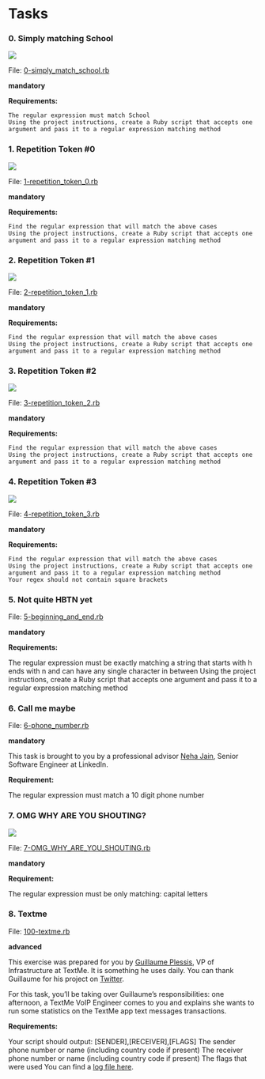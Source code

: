 # Tasks

### 0. Simply matching School
<img src="https://s3.amazonaws.com/alx-intranet.hbtn.io/uploads/medias/2020/9/ec65557f0da1fbfbff6659413885e4d4822f5b1d.png?X-Amz-Algorithm=AWS4-HMAC-SHA256&X-Amz-Credential=AKIARDDGGGOUSBVO6H7D%2F20220824%2Fus-east-1%2Fs3%2Faws4_request&X-Amz-Date=20220824T033615Z&X-Amz-Expires=86400&X-Amz-SignedHeaders=host&X-Amz-Signature=a49ac0d52f97f969f223e206196d8601fcafe9d4a886203ae1376f9b564c1c4e"/>

File: [0-simply_match_school.rb](https://github.com/Izimartin/alx-system_engineering-devops/blob/master/0x06-regular_expressions/0-simply_match_school.rb)

**mandatory**

**Requirements:**

    The regular expression must match School
	Using the project instructions, create a Ruby script that accepts one argument and pass it to a regular expression matching method

### 1. Repetition Token #0
<img src="https://s3.amazonaws.com/alx-intranet.hbtn.io/uploads/medias/2020/9/e7db3c377d46453588fc84f3a975661d142fee91.png?X-Amz-Algorithm=AWS4-HMAC-SHA256&X-Amz-Credential=AKIARDDGGGOUSBVO6H7D%2F20220824%2Fus-east-1%2Fs3%2Faws4_request&X-Amz-Date=20220824T033615Z&X-Amz-Expires=86400&X-Amz-SignedHeaders=host&X-Amz-Signature=ad775034e3fd7195eb3a68a44c7f5953491df69188c2746b4ad98b4051e68b64"/>

File: [1-repetition_token_0.rb](https://github.com/Izimartin/alx-system_engineering-devops/blob/master/0x06-regular_expressions/1-repetition_token_0.rb)

**mandatory**

**Requirements:**

	Find the regular expression that will match the above cases
	Using the project instructions, create a Ruby script that accepts one argument and pass it to a regular expression matching method

### 2. Repetition Token #1
<img src="https://s3.amazonaws.com/alx-intranet.hbtn.io/uploads/medias/2020/9/c59ff11db195d5cf17d1790a5141ae2f234786d2.png?X-Amz-Algorithm=AWS4-HMAC-SHA256&X-Amz-Credential=AKIARDDGGGOUSBVO6H7D%2F20220824%2Fus-east-1%2Fs3%2Faws4_request&X-Amz-Date=20220824T033615Z&X-Amz-Expires=86400&X-Amz-SignedHeaders=host&X-Amz-Signature=dab0c843cc29103470a2ab996ed7a012aa62ad7a3a254a2888ac701a2ab07daa"/>

File: [2-repetition_token_1.rb](https://github.com/Izimartin/alx-system_engineering-devops/blob/master/0x06-regular_expressions/2-repetition_token_1.rb)

**mandatory**

**Requirements:**

	Find the regular expression that will match the above cases
	Using the project instructions, create a Ruby script that accepts one argument and pass it to a regular expression matching method

### 3. Repetition Token #2
<img src="https://s3.amazonaws.com/alx-intranet.hbtn.io/uploads/medias/2020/9/3b6bf4aeca6a0c2de584e7f5d68d11eef57ce205.png?X-Amz-Algorithm=AWS4-HMAC-SHA256&X-Amz-Credential=AKIARDDGGGOUSBVO6H7D%2F20220824%2Fus-east-1%2Fs3%2Faws4_request&X-Amz-Date=20220824T033615Z&X-Amz-Expires=86400&X-Amz-SignedHeaders=host&X-Amz-Signature=1746912a474cb9c6630ef9dea4d05edb05b25503b28480f901158264e79ac615"/>

File: [3-repetition_token_2.rb](https://github.com/Izimartin/alx-system_engineering-devops/blob/master/0x06-regular_expressions/3-repetition_token_2.rb)

**mandatory**

**Requirements:**

	Find the regular expression that will match the above cases
	Using the project instructions, create a Ruby script that accepts one argument and pass it to a regular expression matching method

### 4. Repetition Token #3
<img src="https://s3.amazonaws.com/alx-intranet.hbtn.io/uploads/medias/2020/9/f8dbcb9cf5ae569a8645027dc46e81cb372ce28e.png?X-Amz-Algorithm=AWS4-HMAC-SHA256&X-Amz-Credential=AKIARDDGGGOUSBVO6H7D%2F20220824%2Fus-east-1%2Fs3%2Faws4_request&X-Amz-Date=20220824T033615Z&X-Amz-Expires=86400&X-Amz-SignedHeaders=host&X-Amz-Signature=d68af497cea64b2dcf76feb9aa29c1836b0ce28e9f38ddddbb9eaf18370a5436"/>

File: [4-repetition_token_3.rb](https://github.com/Izimartin/alx-system_engineering-devops/blob/master/0x06-regular_expressions/4-repetition_token_3.rb)

**mandatory**

**Requirements:**

    Find the regular expression that will match the above cases
    Using the project instructions, create a Ruby script that accepts one argument and pass it to a regular expression matching method
    Your regex should not contain square brackets

### 5. Not quite HBTN yet
File: [5-beginning_and_end.rb](https://github.com/Izimartin/alx-system_engineering-devops/blob/master/0x06-regular_expressions/5-beginning_and_end.rb)

**mandatory**

**Requirements:**

The regular expression must be exactly matching a string that starts with h ends with n and can have any single character in between
Using the project instructions, create a Ruby script that accepts one argument and pass it to a regular expression matching method

### 6. Call me maybe
File: [6-phone_number.rb](https://github.com/Izimartin/alx-system_engineering-devops/blob/master/0x06-regular_expressions/6-phone_number.rb)

**mandatory**

This task is brought to you by a professional advisor [Neha Jain](https://alx-intranet.hbtn.io/rltoken/GqwvXAvTXR_JXqyTvZ4AzQ), Senior Software Engineer at LinkedIn.

**Requirement:**

The regular expression must match a 10 digit phone number

### 7. OMG WHY ARE YOU SHOUTING?
<img src="https://alx-intranet.hbtn.io/images/contents/sysadmin/projects/78/shouting.jpg"/>

File: [7-OMG_WHY_ARE_YOU_SHOUTING.rb](https://github.com/Izimartin/alx-system_engineering-devops/blob/master/0x06-regular_expressions/7-OMG_WHY_ARE_YOU_SHOUTING.rb)

**mandatory**

**Requirement:**

The regular expression must be only matching: capital letters

### 8. Textme
File: [100-textme.rb](https://github.com/Izimartin/alx-system_engineering-devops/blob/master/0x06-regular_expressions/100-textme.rb)

**advanced**

This exercise was prepared for you by [Guillaume Plessis](https://alx-intranet.hbtn.io/rltoken/2Rwwb9pSGKXSp3b3BcqkAw), VP of Infrastructure at TextMe. It is something he uses daily. You can thank Guillaume for his project on [Twitter](https://alx-intranet.hbtn.io/rltoken/Vz-iLl3_Of797s9TsjCxJQ).

For this task, you’ll be taking over Guillaume’s responsibilities: one afternoon, a TextMe VoIP Engineer comes to you and explains she wants to run some statistics on the TextMe app text messages transactions.

**Requirements:**

Your script should output: [SENDER],[RECEIVER],[FLAGS]
The sender phone number or name (including country code if present)
The receiver phone number or name (including country code if present)
The flags that were used
You can find a [log file here](http://intranet-projects-files.s3.amazonaws.com/holbertonschool-sysadmin_devops/78/text_messages.log).
